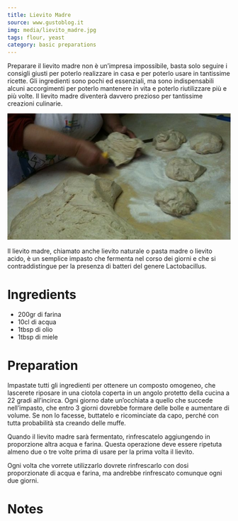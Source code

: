 ```yaml
---
title: Lievito Madre
source: www.gustoblog.it
img: media/lievito_madre.jpg
tags: flour, yeast
category: basic preparations
---
```


Preparare il lievito madre non è un’impresa impossibile, basta solo seguire i consigli giusti per poterlo realizzare in casa e per poterlo usare in tantissime ricette. Gli ingredienti sono pochi ed essenziali, ma sono indispensabili alcuni accorgimenti per poterlo mantenere in vita e poterlo riutilizzare più e più volte. Il lievito madre diventerà davvero prezioso per tantissime creazioni culinarie.

![Lievito Madre](media/lievito_madre.jpg)

Il lievito madre, chiamato anche lievito naturale o pasta madre o lievito acido, è un semplice impasto che fermenta nel corso dei giorni e che si contraddistingue per la presenza di batteri del genere Lactobacillus.

Ingredients
===========

* 200gr di farina
* 10cl di acqua
* 1tbsp di olio
* 1tbsp di miele

Preparation
===========

Impastate tutti gli ingredienti per ottenere un composto omogeneo, che lascerete riposare in una ciotola coperta in un angolo protetto della cucina a 22 gradi all’incirca. Ogni giorno date un’occhiata a quello che succede nell’impasto, che entro 3 giorni dovrebbe formare delle bolle e aumentare di volume. Se non lo facesse, buttatelo e ricominciate da capo, perché con tutta probabilità sta creando delle muffe.

Quando il lievito madre sarà fermentato, rinfrescatelo aggiungendo in proporzione altra acqua e farina. Questa operazione deve essere ripetuta almeno due o tre volte prima di usare per la prima volta il lievito.

Ogni volta che vorrete utilizzarlo dovrete rinfrescarlo con dosi proporzionate di acqua e farina, ma andrebbe rinfrescato comunque ogni due giorni.

Notes
=====
